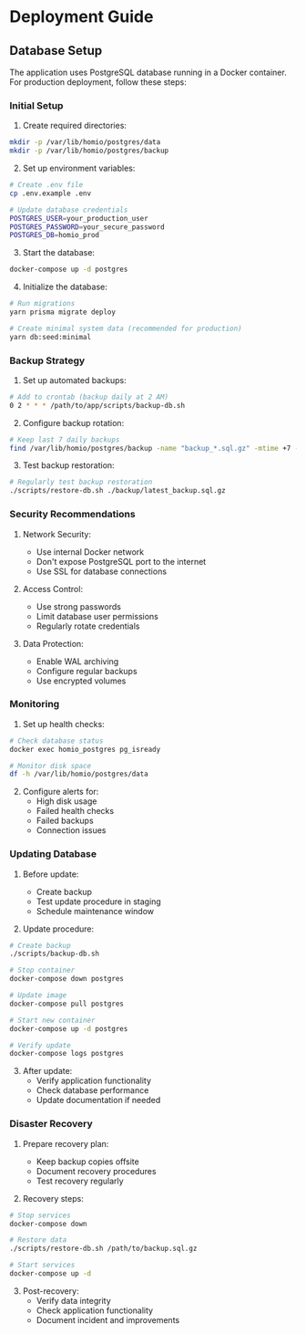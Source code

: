 # Deployment Guide

## Database Setup

The application uses PostgreSQL database running in a Docker container. For production deployment, follow these steps:

### Initial Setup

1. Create required directories:
```bash
mkdir -p /var/lib/homio/postgres/data
mkdir -p /var/lib/homio/postgres/backup
```

2. Set up environment variables:
```bash
# Create .env file
cp .env.example .env

# Update database credentials
POSTGRES_USER=your_production_user
POSTGRES_PASSWORD=your_secure_password
POSTGRES_DB=homio_prod
```

3. Start the database:
```bash
docker-compose up -d postgres
```

4. Initialize the database:
```bash
# Run migrations
yarn prisma migrate deploy

# Create minimal system data (recommended for production)
yarn db:seed:minimal
```

### Backup Strategy

1. Set up automated backups:
```bash
# Add to crontab (backup daily at 2 AM)
0 2 * * * /path/to/app/scripts/backup-db.sh
```

2. Configure backup rotation:
```bash
# Keep last 7 daily backups
find /var/lib/homio/postgres/backup -name "backup_*.sql.gz" -mtime +7 -delete
```

3. Test backup restoration:
```bash
# Regularly test backup restoration
./scripts/restore-db.sh ./backup/latest_backup.sql.gz
```

### Security Recommendations

1. Network Security:
   - Use internal Docker network
   - Don't expose PostgreSQL port to the internet
   - Use SSL for database connections

2. Access Control:
   - Use strong passwords
   - Limit database user permissions
   - Regularly rotate credentials

3. Data Protection:
   - Enable WAL archiving
   - Configure regular backups
   - Use encrypted volumes

### Monitoring

1. Set up health checks:
```bash
# Check database status
docker exec homio_postgres pg_isready

# Monitor disk space
df -h /var/lib/homio/postgres/data
```

2. Configure alerts for:
   - High disk usage
   - Failed health checks
   - Failed backups
   - Connection issues

### Updating Database

1. Before update:
   - Create backup
   - Test update procedure in staging
   - Schedule maintenance window

2. Update procedure:
```bash
# Create backup
./scripts/backup-db.sh

# Stop container
docker-compose down postgres

# Update image
docker-compose pull postgres

# Start new container
docker-compose up -d postgres

# Verify update
docker-compose logs postgres
```

3. After update:
   - Verify application functionality
   - Check database performance
   - Update documentation if needed

### Disaster Recovery

1. Prepare recovery plan:
   - Keep backup copies offsite
   - Document recovery procedures
   - Test recovery regularly

2. Recovery steps:
```bash
# Stop services
docker-compose down

# Restore data
./scripts/restore-db.sh /path/to/backup.sql.gz

# Start services
docker-compose up -d
```

3. Post-recovery:
   - Verify data integrity
   - Check application functionality
   - Document incident and improvements 